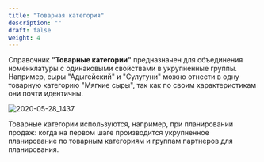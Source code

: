 ```yaml
---
title: "Товарная категория"
description: ""
draft: false
weight: 4
---
```


Справочник **"Товарные категории"** предназначен для объединения номенклатуры с одинаковыми свойствами в укрупненные группы. Например, сыры "Адыгейский" и "Сулугуни" можно отнести в одну товарную категорию "Мягкие сыры", так как по своим характеристикам они почти идентичны.

![2020-05-28_1437](2020-05-28_1437.png)

Товарные категории используются, например, при планировании продаж: когда на первом шаге производится укрупненное планирование по товарным категориям и группам партнеров для планирования.